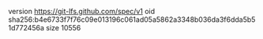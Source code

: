 version https://git-lfs.github.com/spec/v1
oid sha256:b4e6733f7f76c09e013196c061ad05a5862a3348b036da3f6dda5b51d772456a
size 10556
